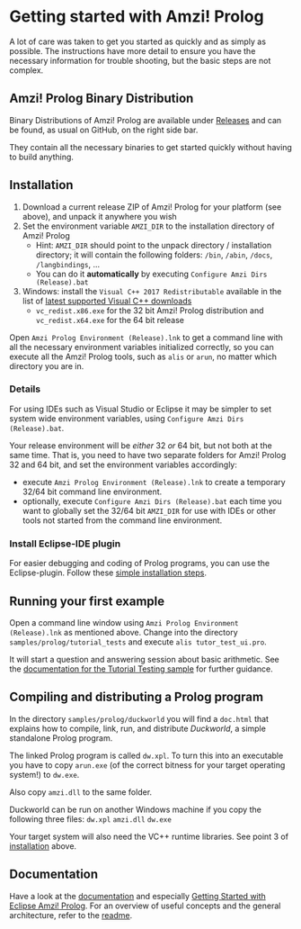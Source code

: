 # Getting started with Amzi! Prolog

A lot of care was taken to get you started as quickly and as simply as possible.
The instructions have more detail to ensure you have the necessary information
for trouble shooting, but the basic steps are not complex.

## Amzi! Prolog Binary Distribution

Binary Distributions of Amzi! Prolog are available under [Releases](https://github.com/AmziLS/AmziProlog/releases) and can be found, as usual on
GitHub, on the right side bar.

They contain all the necessary binaries to get started quickly without having
to build anything.

## Installation

1. Download a current release ZIP of Amzi! Prolog for your platform (see above),
and unpack it anywhere you wish
2. Set the environment variable `AMZI_DIR` to the installation directory of
Amzi! Prolog
    * Hint: `AMZI_DIR` should point to the unpack directory / installation
	directory; it will contain the following folders: `/bin`, `/abin`, `/docs`,
	`/langbindings`, ...
    * You can do it **automatically** by executing
	`Configure Amzi Dirs (Release).bat`
3. Windows: install the `Visual C++ 2017 Redistributable` available in the list
of [latest supported Visual C++ downloads](https://support.microsoft.com/help/2977003/the-latest-supported-visual-c-downloads)
    * `vc_redist.x86.exe` for the 32 bit Amzi! Prolog distribution and
	`vc_redist.x64.exe` for the 64 bit release

Open `Amzi Prolog Environment (Release).lnk` to get a command line with all
the necessary environment variables initialized correctly, so you can execute
all the Amzi! Prolog tools, such as `alis` or `arun`, no matter which directory
you are in.

### Details

For using IDEs such as Visual Studio or Eclipse it may be simpler to set
system wide environment variables, using `Configure Amzi Dirs (Release).bat`.

Your release environment will be *either* 32 *or* 64 bit, but not both at the
same time. That is, you need to have two separate folders for Amzi! Prolog 32
and 64 bit, and set the environment variables accordingly:
  * execute `Amzi Prolog Environment (Release).lnk` to create a temporary 32/64
  bit command line environment.
  * optionally, execute `Configure Amzi Dirs (Release).bat` each time you want
  to globally set the 32/64 bit `AMZI_DIR` for use with IDEs or other tools not
  started from the command line environment.

### Install Eclipse-IDE plugin

For easier debugging and coding of Prolog programs, you can use the
Eclipse-plugin. Follow these [simple installation steps](eclipse_plugin#install).

## Running your first example

Open a command line window using `Amzi Prolog Environment (Release).lnk` as
mentioned above. Change into the directory `samples/prolog/tutorial_tests`
and execute `alis tutor_test_ui.pro`.

It will start a question and answering session about basic arithmetic.
See the [documentation for the Tutorial Testing sample](samples/prolog/tutorial_tests/doc.html)
for further guidance.

## Compiling and distributing a Prolog program

In the directory `samples/prolog/duckworld` you will find a `doc.html` that
explains how to compile, link, run, and distribute *Duckworld*, a simple
standalone Prolog program.

The linked Prolog program is called `dw.xpl`. To turn this into an executable
you have to copy `arun.exe` (of the correct bitness for your target operating
system!) to `dw.exe`.

Also copy `amzi.dll` to the same folder.

Duckworld can be run on another Windows machine if you copy the following three
files:
`dw.xpl`
`amzi.dll`
`dw.exe`

Your target system will also need the VC++ runtime libraries. See point 3
of [installation](#installation) above.

## Documentation

Have a look at the [documentation](README.md#documentation) and especially
[Getting Started with Eclipse Amzi! Prolog](https://www.youtube.com/watch?v=EMxLnn2I9yo).
For an overview of useful concepts and the general architecture, refer to the
[readme](README.md).
